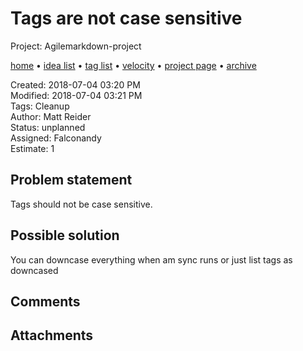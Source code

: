 # Tags are not case sensitive

Project: Agilemarkdown-project

[home](../index.md) • [idea list](../ideas.md) • [tag list](../tags.md) • [velocity](../velocity.md) • [project page](../agilemarkdown-project.md) • [archive](archive.md)

Created: 2018-07-04 03:20 PM  
Modified: 2018-07-04 03:21 PM  
Tags: Cleanup  
Author: Matt Reider  
Status: unplanned  
Assigned: Falconandy  
Estimate: 1  

## Problem statement

Tags should not be case sensitive.

## Possible solution

You can downcase everything when am sync runs or just list tags as downcased

## Comments

## Attachments


